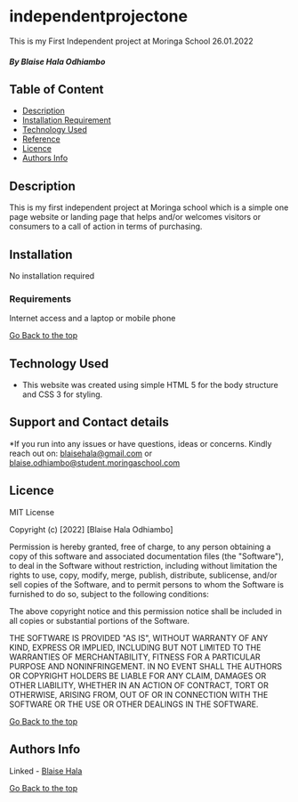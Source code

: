 # independentprojectone
This is my First Independent project at Moringa School 26.01.2022


##### By Blaise Hala Odhiambo
### 

## Table of Content

+ [Description](#description)
+ [Installation Requirement](#Installation)
+ [Technology Used](#technology-used)
+ [Reference](#reference)
+ [Licence](#licence)
+ [Authors Info](#author-Info)

## Description
This is my first independent project at Moringa school which is a simple one page website or landing page that helps and/or welcomes visitors or consumers to a call of action in terms of purchasing.


## Installation
No installation required

### Requirements
Internet access and a laptop or mobile phone


[Go Back to the top](#portfolio)
## Technology Used
* This website was created using simple HTML 5 for the body structure and CSS 3 for styling.

## Support and Contact details
*If you run into any issues or have questions, ideas or concerns. Kindly reach out on: blaisehala@gmail.com or blaise.odhiambo@student.moringaschool.com


## Licence

MIT License

Copyright (c) [2022] [Blaise Hala Odhiambo]

Permission is hereby granted, free of charge, to any person obtaining a copy
of this software and associated documentation files (the "Software"), to deal
in the Software without restriction, including without limitation the rights
to use, copy, modify, merge, publish, distribute, sublicense, and/or sell
copies of the Software, and to permit persons to whom the Software is
furnished to do so, subject to the following conditions:

The above copyright notice and this permission notice shall be included in all
copies or substantial portions of the Software.

THE SOFTWARE IS PROVIDED "AS IS", WITHOUT WARRANTY OF ANY KIND, EXPRESS OR
IMPLIED, INCLUDING BUT NOT LIMITED TO THE WARRANTIES OF MERCHANTABILITY,
FITNESS FOR A PARTICULAR PURPOSE AND NONINFRINGEMENT. IN NO EVENT SHALL THE
AUTHORS OR COPYRIGHT HOLDERS BE LIABLE FOR ANY CLAIM, DAMAGES OR OTHER
LIABILITY, WHETHER IN AN ACTION OF CONTRACT, TORT OR OTHERWISE, ARISING FROM,
OUT OF OR IN CONNECTION WITH THE SOFTWARE OR THE USE OR OTHER DEALINGS IN THE
SOFTWARE.

[Go Back to the top](#portfolio)

## Authors Info

Linked - [Blaise Hala](https://www.linkedin.com/in/blaise-hala-682aa511a/)

[Go Back to the top](#portfolio)
